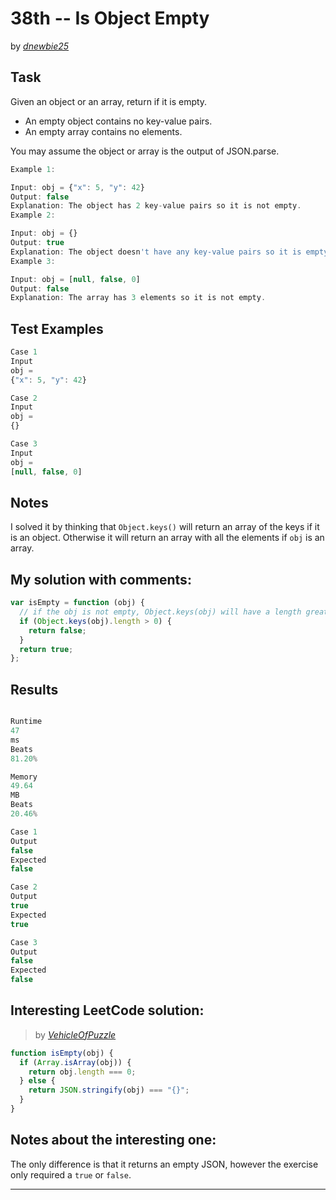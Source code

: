 # 38th -- Is Object Empty

by _[dnewbie25](https://leetcode.com/u/dnewbie25/)_

## Task

Given an object or an array, return if it is empty.

- An empty object contains no key-value pairs.
- An empty array contains no elements.

You may assume the object or array is the output of JSON.parse.

```js
Example 1:

Input: obj = {"x": 5, "y": 42}
Output: false
Explanation: The object has 2 key-value pairs so it is not empty.
Example 2:

Input: obj = {}
Output: true
Explanation: The object doesn't have any key-value pairs so it is empty.
Example 3:

Input: obj = [null, false, 0]
Output: false
Explanation: The array has 3 elements so it is not empty.
```

## Test Examples

```js
Case 1
Input
obj =
{"x": 5, "y": 42}

Case 2
Input
obj =
{}

Case 3
Input
obj =
[null, false, 0]
```

## Notes

I solved it by thinking that `Object.keys()` will return an array of the keys if it is an object. Otherwise it will return an array with all the elements if `obj` is an array.

## My solution with comments:

```js
var isEmpty = function (obj) {
  // if the obj is not empty, Object.keys(obj) will have a length greater than zero
  if (Object.keys(obj).length > 0) {
    return false;
  }
  return true;
};
```

## Results

```js

Runtime
47
ms
Beats
81.20%

Memory
49.64
MB
Beats
20.46%

Case 1
Output
false
Expected
false

Case 2
Output
true
Expected
true

Case 3
Output
false
Expected
false
```

## Interesting LeetCode solution:

> by _[VehicleOfPuzzle](https://leetcode.com/problems/is-object-empty/solutions/5722608/more-than-you-ever-wanted-to-know-about-this-topic)_

```js
function isEmpty(obj) {
  if (Array.isArray(obj)) {
    return obj.length === 0;
  } else {
    return JSON.stringify(obj) === "{}";
  }
}
```

## Notes about the interesting one:

The only difference is that it returns an empty JSON, however the exercise only required a `true` or `false`.

---
